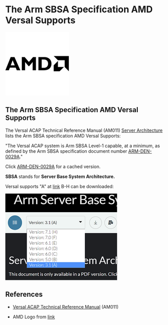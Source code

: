# The Arm SBSA Specification AMD Versal Supports

![AMD_logo_1](AMD_logo_1.png)

## The Arm SBSA Specification AMD Versal Supports

The Versal ACAP Technical Reference Manual (AM011) [<u><span>Server Architecture</span></u>](https://docs.xilinx.com/r/en-US/am011-versal-acap-trm/Server-Architecture) lists the Arm SBSA specification AMD Versal Supports:

"The Versal ACAP system is Arm SBSA Level-1 capable, at a minimum, as defined by the Arm SBSA specification document number [<u><span>ARM-DEN-0029A</span></u>](https://developer.arm.com/documentation/den0029/a/?lang=en)."

Click [<u><span>ARM-DEN-0029A</span></u>](https://drive.google.com/file/d/16HjZ7igqHPakklsVOwjJUlRiBA6oLofm/view?usp=share_link) for a cached version.

**SBSA** stands for **Server Base System Architecture.**

Versal supports "A" at [<u><span>link</span></u>](https://developer.arm.com/documentation/den0029/a/?lang=en) B-H can be downloaded:

![Version_support_2](Version_support_2.png)

## References

-   [<u><span>Versal ACAP Technical Reference Manual</span></u>](https://docs.xilinx.com/r/en-US/am011-versal-acap-trm) (AM011)
    
-   AMD Logo from [<u><span>link</span></u>](https://library.amd.com/web/241bcd26472f10b9/amd-corporate-logo/?mediaId=8C984466-7CF4-4E8C-9D5433E63251D45B)